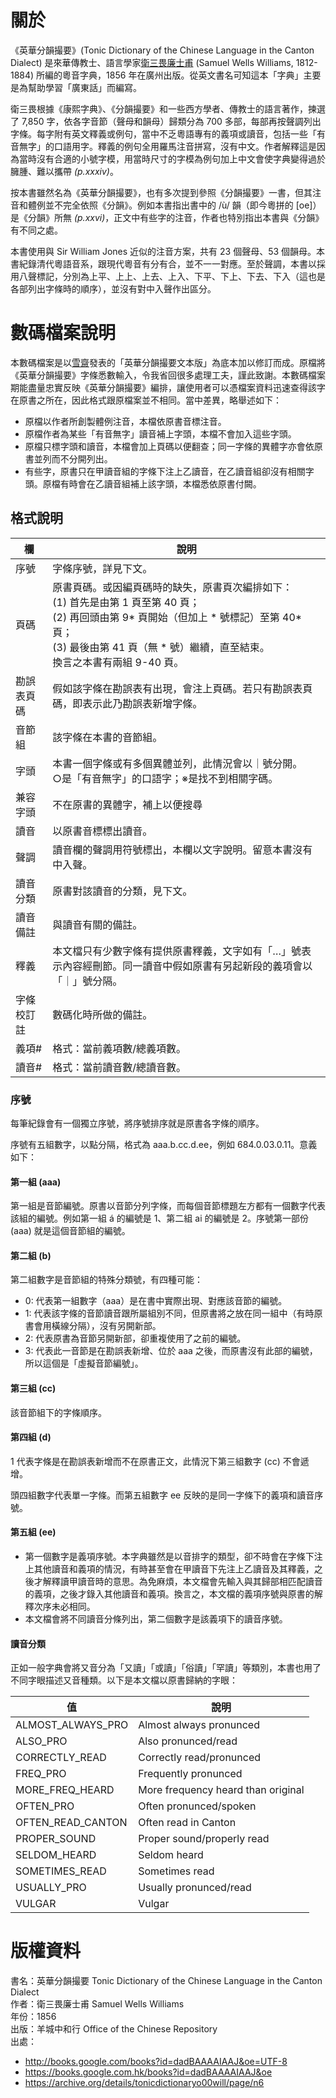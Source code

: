 # 關於

《英華分韻撮要》(Tonic Dictionary of the Chinese Language in the Canton Dialect) 是來華傳教士、語言學家[衛三畏廉士甫](https://en.wikipedia.org/wiki/Samuel_Wells_Williams) (Samuel Wells Williams, 1812-1884) 所編的粵音字典，1856 年在廣州出版。從英文書名可知這本「字典」主要是為幫助學習「廣東話」而編寫。

衛三畏根據《康熙字典》、《分韻撮要》和一些西方學者、傳教士的語言著作，揀選了 7,850 字，依各字音節（聲母和韻母）歸類分為 700 多部，每部再按聲調列出字條。每字附有英文釋義或例句，當中不乏粵語專有的義項或讀音，包括一些「有音無字」的口語用字。釋義的例句全用羅馬注音拼寫，沒有中文。作者解釋這是因為當時沒有合適的小號字模，用當時尺寸的字模為例句加上中文會使字典變得過於臃腫、難以攜帶 *(p.xxxiv)*。

按本書雖然名為《英華分韻撮要》，也有多次提到參照《分韻撮要》一書，但其注音和體例並不完全依照《分韻》。例如本書指出書中的 /ù/ 韻（即今粵拼的 [oe]）是《分韻》所無 *(p.xxvi)*，正文中有些字的注音，作者也特別指出本書與《分韻》有不同之處。

本書使用與 Sir William Jones 近似的注音方案，共有 23 個聲母、53 個韻母。本書紀錄清代粵語音系，跟現代粵音有分有合，並不一一對應。至於聲調，本書以採用八聲標記，分別為上平、上上、上去、上入、下平、下上、下去、下入（這也是各部列出字條時的順序），並沒有對中入聲作出區分。

# 數碼檔案說明

本數碼檔案是以[雪齋](https://github.com/LEOYoon-Tsaw/Rime_collections/blob/master/Old_cantonese.markdown)發表的「英華分韻撮要文本版」為底本加以修訂而成。原檔將《英華分韻撮要》字條悉數輸入，令我省回很多處理工夫，謹此致謝。本數碼檔案期能盡量忠實反映《英華分韻撮要》編排，讓使用者可以憑檔案資料迅速查得該字在原書之所在，因此格式跟原檔案並不相同。當中差異，略舉述如下：

* 原檔以作者所創製體例注音，本檔依原書音標注音。
* 原檔作者為某些「有音無字」讀音補上字頭，本檔不會加入這些字頭。
* 原檔只標字頭和讀音，本檔會加上頁碼以便翻查；同一字條的異體字亦會依原書並列而不分開列出。
* 有些字，原書只在甲讀音組的字條下注上乙讀音，在乙讀音組卻沒有相關字頭。原檔有時會在乙讀音組補上該字頭，本檔悉依原書付闕。

## 格式說明

| 欄 | 說明 |
| ----| ------ | 
| 序號 | 字條序號，詳見下文。 |
| 頁碼 | 原書頁碼。或因編頁碼時的缺失，原書頁次編排如下：<br>(1) 首先是由第 1 頁至第 40 頁；<br>(2) 再回頭由第 9* 頁開始（但加上 * 號標記）至第 40* 頁；<br>(3) 最後由第 41 頁（無 * 號）繼續，直至結束。<br>換言之本書有兩組 9-40 頁。 |
| 勘誤表頁碼 | 假如該字條在勘誤表有出現，會注上頁碼。若只有勘誤表頁碼，即表示此乃勘誤表新增字條。 |
| 音節組 | 該字條在本書的音節組。 |
| 字頭 | 本書一個字條或有多個異體並列，此情況會以｜號分開。<br>○是「有音無字」的口語字；※是找不到相關字碼。 |
| 兼容字頭 | 不在原書的異體字，補上以便搜尋 |
| 讀音 | 以原書音標標出讀音。 |
| 聲調 | 讀音欄的聲調用符號標出，本欄以文字說明。留意本書沒有中入聲。 |
| 讀音分類 | 原書對該讀音的分類，見下文。 |
| 讀音備註 | 與讀音有關的備註。 |
| 釋義 | 本文檔只有少數字條有提供原書釋義，文字如有「…」號表示內容經刪節。同一讀音中假如原書有另起新段的義項會以「｜」號分隔。 |
| 字條校訂註 | 數碼化時所做的備註。 |
| 義項# | 格式：當前義項數/總義項數。 |
| 讀音# | 格式：當前讀音數/總讀音數。 |

### 序號

每筆紀錄會有一個獨立序號，將序號排序就是原書各字條的順序。

序號有五組數字，以點分隔，格式為 aaa.b.cc.d.ee，例如 684.0.03.0.11。意義如下：

#### 第一組 (aaa)

第一組是音節編號。原書以音節分列字條，而每個音節標題左方都有一個數字代表該組的編號。例如第一組 á 的編號是 1、第二組 ai 的編號是 2。序號第一部份 (aaa) 就是這個音節組的編號。

#### 第二組 (b)

第二組數字是音節組的特殊分類號，有四種可能：

 * 0: 代表第一組數字（aaa）是在書中實際出現、對應該音節的編號。
 * 1: 代表該字條的音節讀音跟所屬組別不同，但原書將之放在同一組中（有時原書會用橫線分隔），沒有另開新部。
 * 2: 代表原書為音節另開新部，卻重複使用了之前的編號。
 * 3: 代表此一音節是在勘誤表新增、位於 aaa 之後，而原書沒有此部的編號，所以這個是「虛擬音節編號」。

#### 第三組 (cc)

該音節組下的字條順序。

#### 第四組 (d)

1 代表字條是在勘誤表新增而不在原書正文，此情況下第三組數字 (cc) 不會遞增。

頭四組數字代表單一字條。而第五組數字 ee 反映的是同一字條下的義項和讀音序號。

#### 第五組 (ee)

 * 第一個數字是義項序號。本字典雖然是以音排字的類型，卻不時會在字條下注上其他讀音和義項的情況，有時甚至會在甲讀音下先注上乙讀音及其釋義，之後才解釋讀甲讀音時的意思。為免麻煩，本文檔會先輸入與其歸部相匹配讀音的義項，之後才錄入其他讀音和義項。換言之，本文檔的義項序號與原書的解釋次序未必相同。
 * 本文檔會將不同讀音分條列出，第二個數字是該義項下的讀音序號。

#### 讀音分類

正如一般字典會將又音分為「又讀」「或讀」「俗讀」「罕讀」等類別，本書也用了不同字眼描述又音種類。以下是本文檔以原書歸納的字眼：

| 值 | 說明 |
| ----| ------ | 
| ALMOST_ALWAYS_PRO | Almost always pronunced | 
| ALSO_PRO | Also pronunced/read |
| CORRECTLY_READ | Correctly read/pronunced |
| FREQ_PRO | Frequently pronunced |
| MORE_FREQ_HEARD | More frequency heard than original |
| OFTEN_PRO | Often pronunced/spoken |
| OFTEN_READ_CANTON | Often read in Canton |
| PROPER_SOUND |  Proper sound/properly read |
| SELDOM_HEARD | Seldom heard |
| SOMETIMES_READ | Sometimes read | 
| USUALLY_PRO | Usually pronunced/read |
| VULGAR | Vulgar |  

# 版權資料

書名：英華分韻撮要 Tonic Dictionary of the Chinese Language in the Canton Dialect<br/>
作者：衛三畏廉士甫 Samuel Wells Williams<br/>
年份：1856 <br/>
出版：羊城中和行 Office of the Chinese Repository<br/>
出處：
 * http://books.google.com/books?id=dadBAAAAIAAJ&oe=UTF-8
 * https://books.google.com.hk/books?id=dadBAAAAIAAJ&oe
 * https://archive.org/details/tonicdictionaryo00will/page/n6

